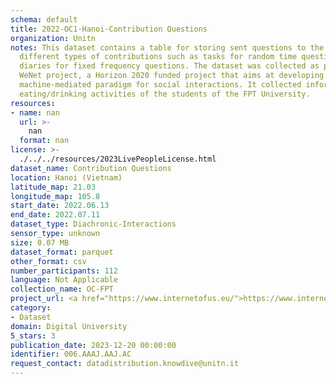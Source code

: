 ```yaml
---
schema: default
title: 2022-OC1-Hanoi-Contribution Questions
organization: Unitn
notes: This dataset contains a table for storing sent questions to the user to the
  different types of contributions such as tasks for random time questions and time
  diaries for fixed frequency questions. The dataset was collected as part of the
  WeNet project, a Horizon 2020 funded project that aims at developing a diversity-aware,
  machine-mediated paradigm for social interactions. It collected information on the
  eating/drinking activities of the students of the FPT University.
resources:
- name: nan
  url: >-
    nan
  format: nan
license: >-
  ./../../resources/2023LivePeopleLicense.html
dataset_name: Contribution Questions
location: Hanoi (Vietnam)
latitude_map: 21.03
longitude_map: 105.8
start_date: 2022.06.13
end_date: 2022.07.11
dataset_type: Diachronic-Interactions
sensor_type: unknown
size: 0.07 MB
dataset_format: parquet
other_format: csv
number_participants: 112
language: Not Applicable
collection_name: OC-FPT
project_url: <a href="https://www.internetofus.eu/">https://www.internetofus.eu/</a>
category:
- Dataset
domain: Digital University
5_stars: 3
publication_date: 2023-12-20 00:00:00
identifier: 006.AAAJ.AAJ.AC
request_contact: datadistribution.knowdive@unitn.it
---
```

